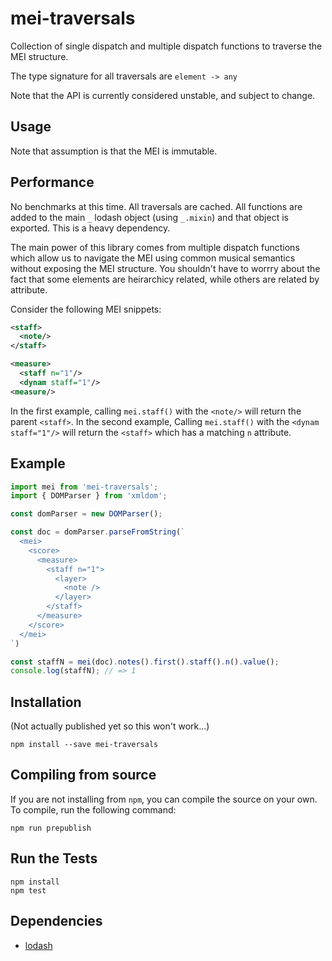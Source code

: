 # mei-traversals

Collection of single dispatch and multiple dispatch functions to traverse the MEI structure.

The type signature for all traversals are `element -> any`

Note that the API is currently considered unstable, and subject to change.

## Usage

Note that assumption is that the MEI is immutable.

## Performance

No benchmarks at this time. All traversals are cached.
All functions are added to the main `_` lodash object (using `_.mixin`) and that object is exported. This is a heavy dependency.

The main power of this library comes from multiple dispatch functions which allow us to navigate the MEI using common musical semantics without exposing the MEI structure. You shouldn't have to worrry about the fact that some elements are heirarchicy related, while others are related by attribute.

Consider the following MEI snippets:

```xml
<staff>
  <note/>
</staff>
```

```xml
<measure>
  <staff n="1"/>
  <dynam staff="1"/>
<measure/>
```

In the first example, calling `mei.staff()` with the `<note/>` will return the parent `<staff>`. In the second example, Calling `mei.staff()` with the `<dynam staff="1"/>` will return the `<staff>` which has a matching `n` attribute.

## Example

```javascript
import mei from 'mei-traversals';
import { DOMParser } from 'xmldom';

const domParser = new DOMParser();

const doc = domParser.parseFromString(`
  <mei>
    <score>
      <measure>
        <staff n="1">
          <layer>
            <note />
          </layer>
        </staff>
      </measure>
    </score>
  </mei>
`)

const staffN = mei(doc).notes().first().staff().n().value();
console.log(staffN); // => 1
```

## Installation

(Not actually published yet so this won't work...)

```
npm install --save mei-traversals
```

## Compiling from source

If you are not installing from `npm`, you can compile the source on your own. To compile, run the following command:

```
npm run prepublish
```

## Run the Tests

```
npm install
npm test
```

## Dependencies

* [lodash](https://github.com/lodash/lodash)
